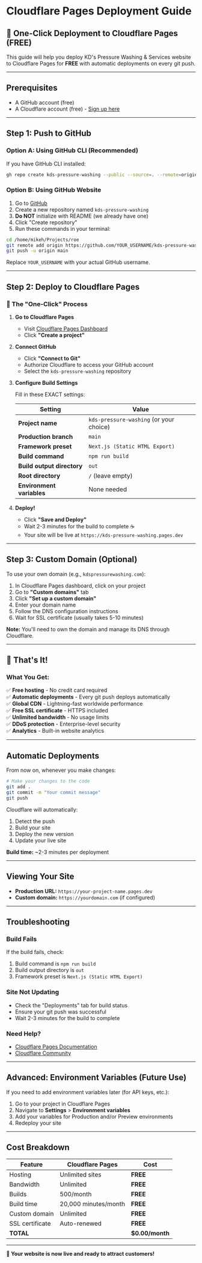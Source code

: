 # Cloudflare Pages Deployment Guide

## 🚀 One-Click Deployment to Cloudflare Pages (FREE)

This guide will help you deploy KD's Pressure Washing & Services website to Cloudflare Pages for **FREE** with automatic deployments on every git push.

---

## Prerequisites

- A GitHub account (free)
- A Cloudflare account (free) - [Sign up here](https://dash.cloudflare.com/sign-up)

---

## Step 1: Push to GitHub

### Option A: Using GitHub CLI (Recommended)

If you have GitHub CLI installed:

```bash
gh repo create kds-pressure-washing --public --source=. --remote=origin --push
```

### Option B: Using GitHub Website

1. Go to [GitHub](https://github.com/new)
2. Create a new repository named `kds-pressure-washing`
3. **Do NOT** initialize with README (we already have one)
4. Click "Create repository"
5. Run these commands in your terminal:

```bash
cd /home/mikeh/Projects/roe
git remote add origin https://github.com/YOUR_USERNAME/kds-pressure-washing.git
git push -u origin main
```

Replace `YOUR_USERNAME` with your actual GitHub username.

---

## Step 2: Deploy to Cloudflare Pages

### 🎯 The "One-Click" Process

1. **Go to Cloudflare Pages**
   - Visit [Cloudflare Pages Dashboard](https://dash.cloudflare.com/pages)
   - Click **"Create a project"**

2. **Connect GitHub**
   - Click **"Connect to Git"**
   - Authorize Cloudflare to access your GitHub account
   - Select the `kds-pressure-washing` repository

3. **Configure Build Settings**
   
   Fill in these EXACT settings:
   
   | Setting | Value |
   |---------|-------|
   | **Project name** | `kds-pressure-washing` (or your choice) |
   | **Production branch** | `main` |
   | **Framework preset** | `Next.js (Static HTML Export)` |
   | **Build command** | `npm run build` |
   | **Build output directory** | `out` |
   | **Root directory** | `/` (leave empty) |
   | **Environment variables** | None needed |

4. **Deploy!**
   - Click **"Save and Deploy"**
   - Wait 2-3 minutes for the build to complete ☕
   - Your site will be live at `https://kds-pressure-washing.pages.dev`

---

## Step 3: Custom Domain (Optional)

To use your own domain (e.g., `kdspressurewashing.com`):

1. In Cloudflare Pages dashboard, click on your project
2. Go to **"Custom domains"** tab
3. Click **"Set up a custom domain"**
4. Enter your domain name
5. Follow the DNS configuration instructions
6. Wait for SSL certificate (usually takes 5-10 minutes)

**Note:** You'll need to own the domain and manage its DNS through Cloudflare.

---

## 🎉 That's It!

### What You Get:

✅ **Free hosting** - No credit card required  
✅ **Automatic deployments** - Every git push deploys automatically  
✅ **Global CDN** - Lightning-fast worldwide performance  
✅ **Free SSL certificate** - HTTPS included  
✅ **Unlimited bandwidth** - No usage limits  
✅ **DDoS protection** - Enterprise-level security  
✅ **Analytics** - Built-in website analytics  

---

## Automatic Deployments

From now on, whenever you make changes:

```bash
# Make your changes to the code
git add .
git commit -m "Your commit message"
git push
```

Cloudflare will automatically:
1. Detect the push
2. Build your site
3. Deploy the new version
4. Update your live site

**Build time:** ~2-3 minutes per deployment

---

## Viewing Your Site

- **Production URL:** `https://your-project-name.pages.dev`
- **Custom domain:** `https://yourdomain.com` (if configured)

---

## Troubleshooting

### Build Fails

If the build fails, check:
1. Build command is `npm run build`
2. Build output directory is `out`
3. Framework preset is `Next.js (Static HTML Export)`

### Site Not Updating

- Check the "Deployments" tab for build status
- Ensure your git push was successful
- Wait 2-3 minutes for the build to complete

### Need Help?

- [Cloudflare Pages Documentation](https://developers.cloudflare.com/pages/)
- [Cloudflare Community](https://community.cloudflare.com/)

---

## Advanced: Environment Variables (Future Use)

If you need to add environment variables later (for API keys, etc.):

1. Go to your project in Cloudflare Pages
2. Navigate to **Settings** > **Environment variables**
3. Add your variables for Production and/or Preview environments
4. Redeploy your site

---

## Cost Breakdown

| Feature | Cloudflare Pages | Cost |
|---------|------------------|------|
| Hosting | Unlimited sites | **FREE** |
| Bandwidth | Unlimited | **FREE** |
| Builds | 500/month | **FREE** |
| Build time | 20,000 minutes/month | **FREE** |
| Custom domain | Unlimited | **FREE** |
| SSL certificate | Auto-renewed | **FREE** |
| **TOTAL** | | **$0.00/month** |

---

**🎊 Your website is now live and ready to attract customers!**

